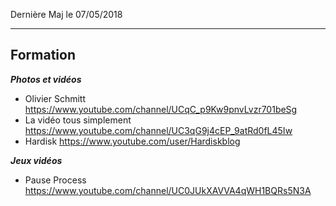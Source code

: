 Dernière Maj le 07/05/2018

---------------------------------------------------------------------------------------------------------

## Formation

__*Photos et vidéos*__
- Olivier Schmitt https://www.youtube.com/channel/UCqC_p9Kw9pnvLvzr701beSg
- La vidéo tous simplement https://www.youtube.com/channel/UC3qG9j4cEP_9atRd0fL45Iw
- Hardisk https://www.youtube.com/user/Hardiskblog

__*Jeux vidéos*__
- Pause Process https://www.youtube.com/channel/UC0JUkXAVVA4qWH1BQRs5N3A